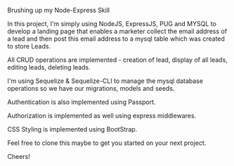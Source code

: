 Brushing up my Node-Express Skill

In this project, I'm simply using NodeJS, ExpressJS, PUG and MYSQL to develop a landing page that enables a marketer collect the email address of a lead and then post this email address to a mysql table which was created to store Leads.

All CRUD operations are implemented - creation of lead, display of all leads, editing leads, deleting leads.

I'm using Sequelize & Sequelize-CLI to manage the mysql database operations so we have our migrations, models and seeds.

Authentication is also implemented using Passport.

Authorization is implemented as well using express middlewares.

CSS Styling is implemented using BootStrap.

Feel free to clone this maybe to get you started on your next project.

Cheers!